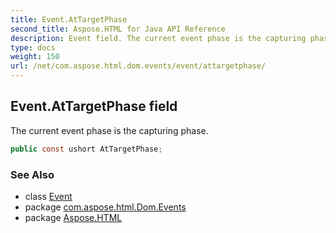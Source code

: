 ```yaml
---
title: Event.AtTargetPhase
second_title: Aspose.HTML for Java API Reference
description: Event field. The current event phase is the capturing phase
type: docs
weight: 150
url: /net/com.aspose.html.dom.events/event/attargetphase/
---
```

## Event.AtTargetPhase field

The current event phase is the capturing phase.

```java
public const ushort AtTargetPhase;
```

### See Also

* class [Event](../)
* package [com.aspose.html.Dom.Events](../../event/)
* package [Aspose.HTML](../../../)
